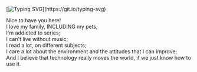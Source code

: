 [![Typing SVG](https://readme-typing-svg.herokuapp.com?font=Roboto&size=25&duration=5050&color=F70E0E&background=FDFDFD00&lines=The+technology+moves+the+world...)](https://git.io/typing-svg)

Nice to have you here!<br>
I love my family, INCLUDING my pets;<br>
I'm addicted to series;<br>
I can't live without music;<br>
I read a lot, on different subjects;<br>
I care a lot about the environment and the attitudes that I can improve;<br>
And I believe that technology really moves the world, if we just know how to use it.<br>
<br>
<br>


